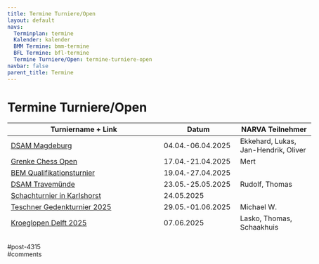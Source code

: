 ```yaml
---
title: Termine Turniere/Open 
layout: default
navs:
  Terminplan: termine
  Kalender: kalender
  BMM Termine: bmm-termine
  BFL Termine: bfl-termine
  Termine Turniere/Open: termine-turniere-open
navbar: false
parent_title: Termine
---
```

<div class="post-4315 page type-page status-publish hentry" id="post-4315">
<h1 class="entry-title">Termine Turniere/Open</h1>
<div class="entry-content">
<table class="clean swiss footable" style="height: 258px; width: 790px;">
<thead>
<tr style="height: 18px;">
<th style="width: 332px; height: 18px;">Turniername + Link</th>
<th style="width: 158px; height: 18px;">Datum</th>
<th nowrap="nowrap" style="width: 154px; height: 18px;">NARVA Teilnehmer</th>
</tr>
</thead>
<tbody>
<tr style="height: 24px;">
<td><a href="https://www.dsam-cup.de/magdeburg/" rel="noopener" target="_blank">DSAM Magdeburg</a></td>
<td>04.04.-06.04.2025</td>
<td>Ekkehard, Lukas, Jan-Hendrik, Oliver</td>
</tr>
<tr style="height: 24px;">
<td><a href="https://grenkechessopen.de/de/" rel="noopener" target="_blank">Grenke Chess Open</a></td>
<td>17.04.-21.04.2025</td>
<td>Mert</td>
</tr>
<tr style="height: 24px;">
<td><a href="https://www.berlinerschachverband.de/berliner-einzelmeisterschaft-2025.html" rel="noopener" target="_blank">BEM Qualifikationsturnier</a></td>
<td>19.04.-27.04.2025</td>
<td></td>
</tr>
<tr style="height: 24px;">
<td><a href="https://www.dsam-cup.de/travemuende/" rel="noopener" target="_blank">DSAM Travemünde</a></td>
<td>23.05.-25.05.2025</td>
<td>Rudolf, Thomas</td>
</tr>
<tr style="height: 24px;">
<td><a href="https://www.berlinerschachverband.de/entry/schachturnier-in-karlshorst-am-24-mai-2025.html" rel="noopener" target="_blank">Schachturnier in Karlshorst</a></td>
<td>24.05.2025</td>
<td></td>
</tr>
<tr style="height: 24px;">
<td><a href="https://www.sglasker.de/teschner.html" rel="noopener" target="_blank">Teschner Gedenkturnier 2025</a></td>
<td>29.05.-01.06.2025</td>
<td>Michael W.</td>
</tr>
<tr style="height: 24px;">
<td><a href="https://stickchess.com/delft25/participants" rel="noopener" target="_blank">Kroeglopen Delft 2025</a></td>
<td>07.06.2025</td>
<td>Lasko, Thomas, Schaakhuis</td>
</tr>
<tr style="height: 24px;">
<td><a href="https://bughouse-berlin.de/" rel="noopener" target="_blank">Bughouse Open</a></td>
<td>28.06.2025</td>
<td>Günter</td>
</tr>
<tr style="height: 24px;">
<td><a href="https://www.friesen-lichtenberg.de/Lichtenberger_Sommer/LS_25/lichtenberger_sommer_2025.htm" rel="noopener" target="_blank">Lichtenberger Sommer 2025</a></td>
<td>23.08.-31.08.2025</td>
<td></td>
</tr>
<tr style="height: 24px;">
<td><a href="https://schachverein-erftstadt.de/" rel="noopener" target="_blank">Brötchenturnier</a></td>
<td>05.12.2025</td>
<td>Mannschaft</td>
</tr>
</tbody>
</table>
</div><!-- .entry-content -->
</div> #post-4315 
<div id="comments">
</div> #comments 
